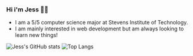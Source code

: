 ### Hi i'm Jess 👩‍💻

- I am a 5/5 computer science major at Stevens Institute of Technology.
- I am mainly interested in web development but am always looking to learn new things!

![Jess's GitHub stats](https://github-readme-stats.vercel.app/api?username=jessicavalenzuela&show_icons=true&theme=synthwave)
![Top Langs](https://github-readme-stats.vercel.app/api/top-langs/?username=jessicavalenzuela&layout=compact&theme=synthwave)
